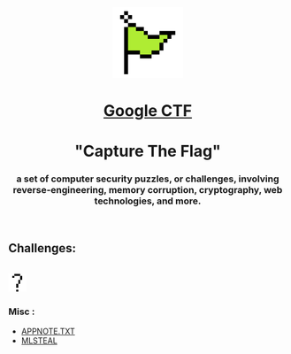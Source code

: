 <div align="Center">

<img src="img/flag.gif" width="128" height="128" /> 

# [Google CTF](https://capturetheflag.withgoogle.com/challenges) 


# "Capture The Flag"
### a set of computer security puzzles, or challenges, involving reverse-engineering, memory corruption, cryptography, web technologies, and more.


</div>

<br>

## Challenges: 

<br>

<img src="img/misc.png" width="32" height="32" /> 


### Misc :

* [APPNOTE.TXT](APPNOTE.TXT)
* [MLSTEAL](MLSTEAL)
